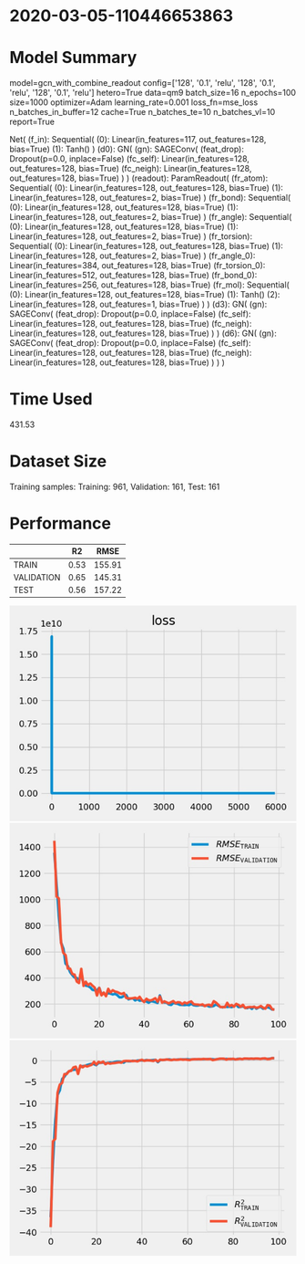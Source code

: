 2020-03-05-110446653863
===========================
# Model Summary
model=gcn_with_combine_readout
config=['128', '0.1', 'relu', '128', '0.1', 'relu', '128', '0.1', 'relu']
hetero=True
data=qm9
batch_size=16
n_epochs=100
size=1000
optimizer=Adam
learning_rate=0.001
loss_fn=mse_loss
n_batches_in_buffer=12
cache=True
n_batches_te=10
n_batches_vl=10
report=True

Net(
  (f_in): Sequential(
    (0): Linear(in_features=117, out_features=128, bias=True)
    (1): Tanh()
  )
  (d0): GN(
    (gn): SAGEConv(
      (feat_drop): Dropout(p=0.0, inplace=False)
      (fc_self): Linear(in_features=128, out_features=128, bias=True)
      (fc_neigh): Linear(in_features=128, out_features=128, bias=True)
    )
  )
  (readout): ParamReadout(
    (fr_atom): Sequential(
      (0): Linear(in_features=128, out_features=128, bias=True)
      (1): Linear(in_features=128, out_features=2, bias=True)
    )
    (fr_bond): Sequential(
      (0): Linear(in_features=128, out_features=128, bias=True)
      (1): Linear(in_features=128, out_features=2, bias=True)
    )
    (fr_angle): Sequential(
      (0): Linear(in_features=128, out_features=128, bias=True)
      (1): Linear(in_features=128, out_features=2, bias=True)
    )
    (fr_torsion): Sequential(
      (0): Linear(in_features=128, out_features=128, bias=True)
      (1): Linear(in_features=128, out_features=2, bias=True)
    )
    (fr_angle_0): Linear(in_features=384, out_features=128, bias=True)
    (fr_torsion_0): Linear(in_features=512, out_features=128, bias=True)
    (fr_bond_0): Linear(in_features=256, out_features=128, bias=True)
    (fr_mol): Sequential(
      (0): Linear(in_features=128, out_features=128, bias=True)
      (1): Tanh()
      (2): Linear(in_features=128, out_features=1, bias=True)
    )
  )
  (d3): GN(
    (gn): SAGEConv(
      (feat_drop): Dropout(p=0.0, inplace=False)
      (fc_self): Linear(in_features=128, out_features=128, bias=True)
      (fc_neigh): Linear(in_features=128, out_features=128, bias=True)
    )
  )
  (d6): GN(
    (gn): SAGEConv(
      (feat_drop): Dropout(p=0.0, inplace=False)
      (fc_self): Linear(in_features=128, out_features=128, bias=True)
      (fc_neigh): Linear(in_features=128, out_features=128, bias=True)
    )
  )
)
# Time Used 
431.53

# Dataset Size
Training samples: 
Training: 961, Validation: 161, Test: 161
# Performance
|              |R2            |RMSE          |
|------------- |------------- |------------- |
|TRAIN         |0.53          |155.91        |
|VALIDATION    |0.65          |145.31        |
|TEST          |0.56          |157.22        |

<div align="center"><img src="loss.jpg" width="600"></div>
<div align="center"><img src="RMSE.jpg" width="600"></div>
<div align="center"><img src="R2.jpg" width="600"></div>